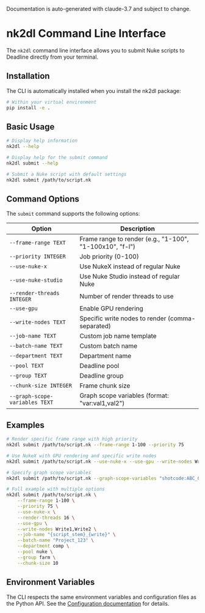 Documentation is auto-generated with claude-3.7 and subject to change.

# nk2dl Command Line Interface

The `nk2dl` command line interface allows you to submit Nuke scripts to Deadline directly from your terminal.

## Installation

The CLI is automatically installed when you install the nk2dl package:

```bash
# Within your virtual environment
pip install -e .
```

## Basic Usage

```bash
# Display help information
nk2dl --help

# Display help for the submit command
nk2dl submit --help

# Submit a Nuke script with default settings
nk2dl submit /path/to/script.nk
```

## Command Options

The `submit` command supports the following options:

| Option | Description |
|--------|-------------|
| `--frame-range TEXT` | Frame range to render (e.g., "1-100", "1-100x10", "f-l") |
| `--priority INTEGER` | Job priority (0-100) |
| `--use-nuke-x` | Use NukeX instead of regular Nuke |
| `--use-nuke-studio` | Use Nuke Studio instead of regular Nuke |
| `--render-threads INTEGER` | Number of render threads to use |
| `--use-gpu` | Enable GPU rendering |
| `--write-nodes TEXT` | Specific write nodes to render (comma-separated) |
| `--job-name TEXT` | Custom job name template |
| `--batch-name TEXT` | Custom batch name |
| `--department TEXT` | Department name |
| `--pool TEXT` | Deadline pool |
| `--group TEXT` | Deadline group |
| `--chunk-size INTEGER` | Frame chunk size |
| `--graph-scope-variables TEXT` | Graph scope variables (format: "var:val1,val2") |

## Examples

```bash
# Render specific frame range with high priority
nk2dl submit /path/to/script.nk --frame-range 1-100 --priority 75

# Use NukeX with GPU rendering and specific write nodes
nk2dl submit /path/to/script.nk --use-nuke-x --use-gpu --write-nodes Write1,Write2

# Specify graph scope variables
nk2dl submit /path/to/script.nk --graph-scope-variables "shotcode:ABC_0010,ABC_0020"

# Full example with multiple options
nk2dl submit /path/to/script.nk \
    --frame-range 1-100 \
    --priority 75 \
    --use-nuke-x \
    --render-threads 16 \
    --use-gpu \
    --write-nodes Write1,Write2 \
    --job-name "{script_stem}_{write}" \
    --batch-name "Project_123" \
    --department comp \
    --pool nuke \
    --group farm \
    --chunk-size 10
```

## Environment Variables

The CLI respects the same environment variables and configuration files as the Python API. See the [Configuration documentation](config.md) for details. 